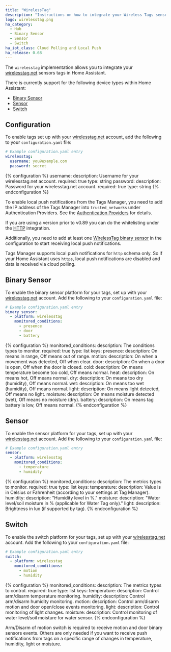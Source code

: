 ```yaml
---
title: "WirelessTag"
description: "Instructions on how to integrate your Wireless Tags sensors within Home Assistant."
logo: wirelesstag.png
ha_category:
  - Hub
  - Binary Sensor
  - Sensor
  - Switch
ha_iot_class: Cloud Polling and Local Push
ha_release: 0.68
---
```


The `wirelesstag` implementation allows you to integrate your [wirelesstag.net](http://wirelesstag.net) sensors tags in Home Assistant.

There is currently support for the following device types within Home Assistant:

- [Binary Sensor](#binary-sensor)
- [Sensor](#sensor)
- [Switch](#switch)

## Configuration

To enable tags set up with your [wirelesstag.net](http://wirelesstag.net) account, add the following to your `configuration.yaml` file:

```yaml
# Example configuration.yaml entry
wirelesstag:
  username: you@example.com
  password: secret
```

{% configuration %}
username:
  description: Username for your wirelesstag.net account.
  required: true
  type: string
password:
  description: Password for your wirelesstag.net account.
  required: true
  type: string
{% endconfiguration %}

<div class='note'>

To enable local push notifications from the Tags Manager, you need to add the IP address of the Tags Manager into `trusted_networks` under Authentication Providers. See the [Authentication Providers](https://www.home-assistant.io/docs/authentication/providers/#trusted-networks) for details.
 
If you are using a version prior to v0.89 you can do the whitelisting under the [HTTP](/components/http) integration.
  
Additionally, you need to add at least one [WirelessTag binary sensor](#binary-sensor) in the configuration to start receiving local push notifications.

</div>

<div class='note warning'>

Tags Manager supports local push notifications for `http` schema only. So if your Home Assistant uses `https`, local push notifications are disabled and data is received via cloud polling.

</div>

## Binary Sensor

To enable the binary sensor platform for your tags, set up with your [wirelesstag.net](http://wirelesstag.net) account. Add the following to your `configuration.yaml` file:

```yaml
# Example configuration.yaml entry
binary_sensor:
  - platform: wirelesstag
    monitored_conditions:
      - presence
      - door
      - battery
```

{% configuration %}
monitored_conditions:
  description: The conditions types to monitor.
  required: true
  type: list
  keys:
    presence:
      description: On means in range, Off means out of range.
    motion:
      description: On when a movement was detected, Off when clear.
    door:
      description: On when a door is open, Off when the door is closed.
    cold:
      description: On means temperature become too cold, Off means normal.
    heat:
      description: On means hot, Off means normal.
    dry:
      description: On means too dry (humidity), Off means normal.
    wet:
      description: On means too wet (humidity), Off means normal.
    light:
      description: On means light detected, Off means no light.
    moisture:
      description: On means moisture detected (wet), Off means no moisture (dry).
    battery:
      description: On means tag battery is low, Off means normal.
{% endconfiguration %}

## Sensor

To enable the sensor platform for your tags, set up with your [wirelesstag.net](http://wirelesstag.net) account. Add the following to your `configuration.yaml` file:

```yaml
# Example configuration.yaml entry
sensor:
  - platform: wirelesstag
    monitored_conditions:
      - temperature
      - humidity
```

{% configuration %}
monitored_conditions:
  description: The metrics types to monitor.
  required: true
  type: list
  keys:
    temperature:
      description: Value is in Celsius or Fahrenheit (according to your settings at Tag Manager).
    humidity:
      description: "Humidity level in %."
    moisture:
      description: "Water level/soil moisture in % (applicable for Water Tag only)."
    light:
      description: Brightness in lux (if supported by tag).
{% endconfiguration %}

## Switch

To enable the switch platform for your tags, set up with your [wirelesstag.net](http://wirelesstag.net) account. Add the following to your `configuration.yaml` file:

```yaml
# Example configuration.yaml entry
switch:
  - platform: wirelesstag
    monitored_conditions:
      - motion
      - humidity
```

{% configuration %}
monitored_conditions:
  description: The metrics types to control.
  required: true
  type: list
  keys:
    temperature:
      description: Control arm/disarm temperature monitoring.
    humidity:
      description: Control arm/disarm humidity monitoring.
    motion:
      description: Control arm/disarm motion and door open/close events monitoring.
    light:
      description: Control monitoring of light changes.
    moisture:
      description: Control monitoring of water level/soil moisture for water sensor.
{% endconfiguration %}

Arm/Disarm of motion switch is required to receive motion and door binary sensors events.
Others are only needed if you want to receive push notifications from tags on a specific range of changes in temperature, humidity, light or moisture.
